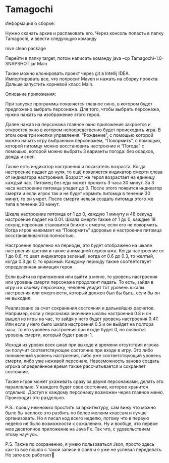 # Tamagochi
Информация о сборке:

Нужно скачать архив и распаковать его.
Через консоль попасть в папку Tamagochi, и ввести следующую команду 

mvn clean package

Перейти в папку target, потом написать команду java –cp Tamagochi-1.0-SNAPSHOT.jar Main

Также можно клонировать проект через git в Intellij IDEA.
Импортировать все, что попросит Maven и нажать на сборку проекта.
Дальше запустить корневой класс Main.

Описание приложения:

При запуске программы появляется главное окно, в котором будет предложено выбрать персонажа. Для того, чтобы выбрать персонажа, нужно нажать на изображение этого героя.

Далее нажав на персонажа главное окно приложения закроется и откроется окно в котором непосредственно будет происходить игра.
В этом окне три кнопки управления: “Рождение”, с помощью которой можно начать игру выбранным персонажем, “Покормить”, с помощью, которой питомцу можно восстановить настроение и “Погода” с помощью, которой можно выбрать 3 варианты погода: без осадков, дождь и снег.

Также есть индикатор настроения и показатель возраста. Когда настроение падает до нуля, то ещё появляется индикатор смерти слева от индикатора настроения. Возраст же героя возрастает на единицу каждый час.
Питомец без еды может прожить 3 часа 30 минут. За 3 часа настроение питомца упадет до 0. После этого появится индикатор смерти и если игрок так и не будет кормить питомца в течении 30 минут, то он умрет. После смерти нельзя создать питомца этого же типа в течении 30 минут.

Шкала настроение питомца от 1 до 0, каждую 1 минуту и 48 секунд настроение падает на 0.01.
Шкала смерти также от 1 до 0, каждые 18 секунд персонаж становится ближе к смерти, если его не покормить.
Когда игрок нажимает на “Покормить” здоровье и настроение питомца восстанавливаются полностью.

Настроение поделено на периоды, это будет отображено на шкале настроения цветом и также анимацией персонажа. Когда настроение от 1 до 0.6, то цвет индикатора зеленый, когда от 0.6 до 0.3, то желтый, когда 0.3 до 0, то красный. Каждому периоду также соответствует определенная анимация героя.

Если выйти из приложения или выйти в меню, то уровень настроения или уровень смерти персонажа продолжит падать. То есть, зайдя в игру и к своему персонажу, человек увидит тот уровень шкалы настроения или смертности, который должен был бы быть, если бы он не выходил.

Реализовано за счет сохранения состояния и дальнейших расчетов.
Например, если у персонажа значение шкалы настроения 0.8 и он вышел из игры на час, то зайдя у него будет уровень настроения 0.47. Или если у него было шкала настроения 0.5 и он выйдет на полтора часа, то его уровень настроения при входе будет 0, но появится уровень смерти, который будет равен 1.

Исходя из уровня всех шкал при выходе и времени отсутствия игрока он получит соответствующее состояние при входе в игру. Это либо пониженный уровень настроения, либо уже соответствующий уровень смерти, либо уже неживой персонаж. Невозможность заново создать игрока определённое время также рассчитывается и сохраняет состояние.

Также игрок может ухаживать сразу за двумя персонажами, делать это параллельно. У каждого будет свое состояние, которое хранится отдельно. Доступ к каждому персонажу возможен через главное меню. Происходит это раздельно.

P.S.: прошу немножко простить за архитектуру, сам вижу что можно было бы неплохо это разбить по более мелким классам и лучше организовать. Но я писал код всего неделю, потому что в первую неделю не было возможности к сожалению. Ну и вообще, это первое мое десктопное приложение на Java Fx. Так что, с удовольствием этому научусь.

P.S. Также по сохранению, я умею пользоваться Json, просто здесь как-то все пошло с такой записи в файл и я уже не успевал переделать.
Но зато все работает








